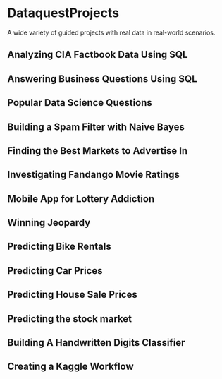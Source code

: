 # DataquestProjects
A wide variety of guided projects with real data in real-world scenarios.

## Analyzing CIA Factbook Data Using SQL

## Answering Business Questions Using SQL

## Popular Data Science Questions

## Building a Spam Filter with Naive Bayes

## Finding the Best Markets to Advertise In

## Investigating Fandango Movie Ratings

## Mobile App for Lottery Addiction

## Winning Jeopardy

## Predicting Bike Rentals

## Predicting Car Prices

## Predicting House Sale Prices

## Predicting the stock market

## Building A Handwritten Digits Classifier

## Creating a Kaggle Workflow
